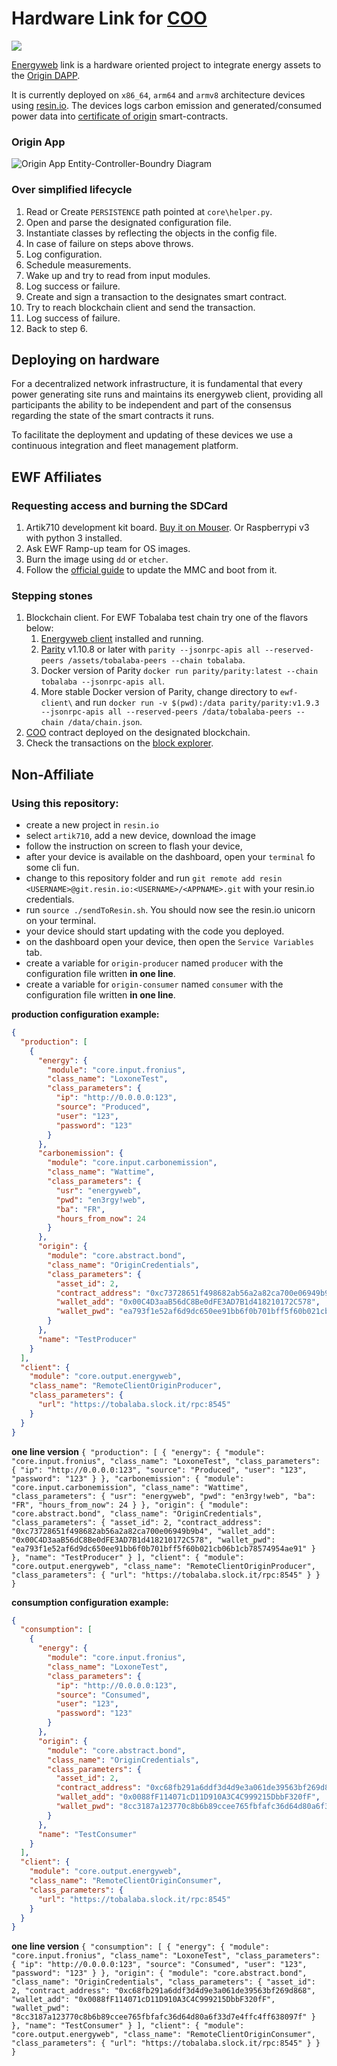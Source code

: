 # Hardware Link for [COO](https://github.com/energywebfoundation/ewf-coo)
[![](https://img.shields.io/badge/version-dev-red.svg)](https://softwareengineering.stackexchange.com/questions/61726/define-production-ready)

[Energyweb](energyweb.org) link is a hardware oriented project to integrate energy assets to the [Origin DAPP](](https://github.com/energywebfoundation/ewf-coo)).

It is currently deployed on `x86_64`, `arm64` and `armv8` architecture devices using [resin.io](resin.io). The devices logs carbon emission and generated/consumed power data into [certificate of origin](https://github.com/energywebfoundation/certificate_of_origin) smart-contracts.

### Origin App
![Origin App Entity-Controller-Boundry Diagram](https://github.com/energywebfoundation/ewf-link-origin/blob/master/media/origin-ecb.png)

### Over simplified lifecycle
1. Read or Create `PERSISTENCE` path pointed at `core\helper.py`.
2. Open and parse the designated configuration file.
3. Instantiate classes by reflecting the objects in the config file.
4. In case of failure on steps above throws.
5. Log configuration.
6. Schedule measurements.
7. Wake up and try to read from input modules.
8. Log success or failure.
9. Create and sign a transaction to the designates smart contract.
10. Try to reach blockchain client and send the transaction.
11. Log success of failure.
12. Back to step 6.

## Deploying on hardware
For a decentralized network infrastructure, it is fundamental that every power generating site runs and maintains its energyweb client, providing all participants the ability to be independent and part of the consensus regarding the state of the smart contracts it runs.

To facilitate the deployment and updating of these devices we use a continuous integration and fleet management platform.

## EWF Affiliates
### Requesting access and burning the SDCard
1. Artik710 development kit board. [Buy it on Mouser](https://www.mouser.de/ProductDetail/Samsung-ARTIK/SIP-KITNXE001?qs=sGAEpiMZZMve4%2fbfQkoj%252bITJFZOYkcE6OmmcL7bZCu8=). Or Raspberrypi v3 with python 3 installed.
2. Ask EWF Ramp-up team for OS images.
3. Burn the image using `dd` or `etcher`.
4. Follow the [official guide](https://developer.artik.io/documentation/developer-guide/update-image/updating-artik-image.html) to update the MMC and boot from it.

### Stepping stones

1. Blockchain client. For EWF Tobalaba test chain try one of the flavors below:
    1. [Energyweb client](https://energyweb.org/blockchain/) installed and running.
    2. [Parity](https://github.com/paritytech/parity/releases)  v1.10.8 or later with `parity --jsonrpc-apis all --reserved-peers /assets/tobalaba-peers --chain tobalaba`.
    3. Docker version of Parity `docker run parity/parity:latest --chain tobalaba --jsonrpc-apis all`.
    4. More stable Docker version of Parity, change directory to `ewf-client\` and run `docker run -v $(pwd):/data parity/parity:v1.9.3 --jsonrpc-apis all --reserved-peers /data/tobalaba-peers --chain /data/chain.json`.
2. [COO](https://github.com/energywebfoundation/certificate_of_origin) contract deployed on the designated blockchain.
3. Check the transactions on the [block explorer](https://tobalaba.etherscan.com/).

## Non-Affiliate 
### Using this repository: 
- create a new project in `resin.io`
- select `artik710`, add a new device, download the image
- follow the instruction on screen to flash your device,
- after your device is available on the dashboard, open your `terminal` fo some cli fun.
- change to this repository folder and run `git remote add resin <USERNAME>@git.resin.io:<USERNAME>/<APPNAME>.git` with your resin.io credentials.
- run `source ./sendToResin.sh`. You should now see the resin.io unicorn on your terminal.
- your device should start updating with the code you deployed.
- on the dashboard open your device, then open the `Service Variables` tab.
- create a variable for `origin-producer` named `producer` with the configuration file written __in one line__.
- create a variable for `origin-consumer` named `consumer` with the configuration file written __in one line__.

__production configuration example:__
```json
{
  "production": [
    {
      "energy": {
        "module": "core.input.fronius",
        "class_name": "LoxoneTest",
        "class_parameters": {
          "ip": "http://0.0.0.0:123",
          "source": "Produced",
          "user": "123",
          "password": "123"
        }
      },
      "carbonemission": {
        "module": "core.input.carbonemission",
        "class_name": "Wattime",
        "class_parameters": {
          "usr": "energyweb",
          "pwd": "en3rgy!web",
          "ba": "FR",
          "hours_from_now": 24
        }
      },
      "origin": {
        "module": "core.abstract.bond",
        "class_name": "OriginCredentials",
        "class_parameters": {
          "asset_id": 2,
          "contract_address": "0xc73728651f498682ab56a2a82ca700e06949b9b4",
          "wallet_add": "0x00C4D3aaB56dC8Be0dFE3AD7B1d418210172C578",
          "wallet_pwd": "ea793f1e52af6d9dc650ee91bb6f0b701bff5f60b021cb06b1cb78574954ae91"
        }
      },
      "name": "TestProducer"
    }
  ],
  "client": {
    "module": "core.output.energyweb",
    "class_name": "RemoteClientOriginProducer",
    "class_parameters": {
      "url": "https://tobalaba.slock.it/rpc:8545"
    }
  }
}
```
__one line version__
`{ "production": [ { "energy": { "module": "core.input.fronius", "class_name": "LoxoneTest", "class_parameters": { "ip": "http://0.0.0.0:123", "source": "Produced", "user": "123", "password": "123" } }, "carbonemission": { "module": "core.input.carbonemission", "class_name": "Wattime", "class_parameters": { "usr": "energyweb", "pwd": "en3rgy!web", "ba": "FR", "hours_from_now": 24 } }, "origin": { "module": "core.abstract.bond", "class_name": "OriginCredentials", "class_parameters": { "asset_id": 2, "contract_address": "0xc73728651f498682ab56a2a82ca700e06949b9b4", "wallet_add": "0x00C4D3aaB56dC8Be0dFE3AD7B1d418210172C578", "wallet_pwd": "ea793f1e52af6d9dc650ee91bb6f0b701bff5f60b021cb06b1cb78574954ae91" } }, "name": "TestProducer" } ], "client": { "module": "core.output.energyweb", "class_name": "RemoteClientOriginProducer", "class_parameters": { "url": "https://tobalaba.slock.it/rpc:8545" } } }`

__consumption configuration example:__
```json
{
  "consumption": [
    {
      "energy": {
        "module": "core.input.fronius",
        "class_name": "LoxoneTest",
        "class_parameters": {
          "ip": "http://0.0.0.0:123",
          "source": "Consumed",
          "user": "123",
          "password": "123"
        }
      },
      "origin": {
        "module": "core.abstract.bond",
        "class_name": "OriginCredentials",
        "class_parameters": {
          "asset_id": 2,
          "contract_address": "0xc68fb291a6ddf3d4d9e3a061de39563bf269d868",
          "wallet_add": "0x0088fF114071cD11D910A3C4C999215DbbF320fF",
          "wallet_pwd": "8cc3187a123770c8b6b89ccee765fbfafc36d64d80a6f33d7e4ffc4ff638097f"
        }
      },
      "name": "TestConsumer"
    }
  ],
  "client": {
    "module": "core.output.energyweb",
    "class_name": "RemoteClientOriginConsumer",
    "class_parameters": {
      "url": "https://tobalaba.slock.it/rpc:8545"
    }
  }
}
```
__one line version__
`{ "consumption": [ { "energy": { "module": "core.input.fronius", "class_name": "LoxoneTest", "class_parameters": { "ip": "http://0.0.0.0:123", "source": "Consumed", "user": "123", "password": "123" } }, "origin": { "module": "core.abstract.bond", "class_name": "OriginCredentials", "class_parameters": { "asset_id": 2, "contract_address": "0xc68fb291a6ddf3d4d9e3a061de39563bf269d868", "wallet_add": "0x0088fF114071cD11D910A3C4C999215DbbF320fF", "wallet_pwd": "8cc3187a123770c8b6b89ccee765fbfafc36d64d80a6f33d7e4ffc4ff638097f" } }, "name": "TestConsumer" } ], "client": { "module": "core.output.energyweb", "class_name": "RemoteClientOriginConsumer", "class_parameters": { "url": "https://tobalaba.slock.it/rpc:8545" } } }`
